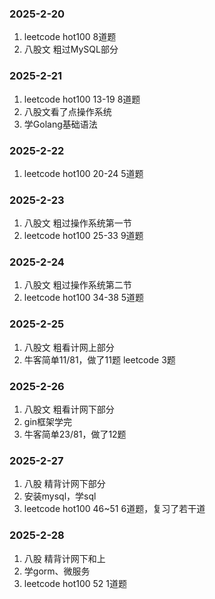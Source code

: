 ### 2025-2-20
1. leetcode hot100 8道题
2. 八股文 粗过MySQL部分
### 2025-2-21
1. leetcode hot100 13-19 8道题
2. 八股文看了点操作系统
3. 学Golang基础语法
### 2025-2-22
1. leetcode hot100 20-24 5道题
### 2025-2-23
1. 八股文 粗过操作系统第一节
2. leetcode hot100 25-33 9道题
### 2025-2-24
1. 八股文 粗过操作系统第二节
2. leetcode hot100 34-38 5道题
### 2025-2-25
1. 八股文 粗看计网上部分
2. 牛客简单11/81，做了11题 leetcode 3题
### 2025-2-26
1. 八股文 粗看计网下部分
2. gin框架学完
3. 牛客简单23/81，做了12题 
### 2025-2-27
1. 八股 精背计网下部分
2. 安装mysql，学sql
3. leetcode hot100 46~51 6道题，复习了若干道
### 2025-2-28
1. 八股 精背计网下和上
2. 学gorm、微服务
3. leetcode hot100 52 1道题
